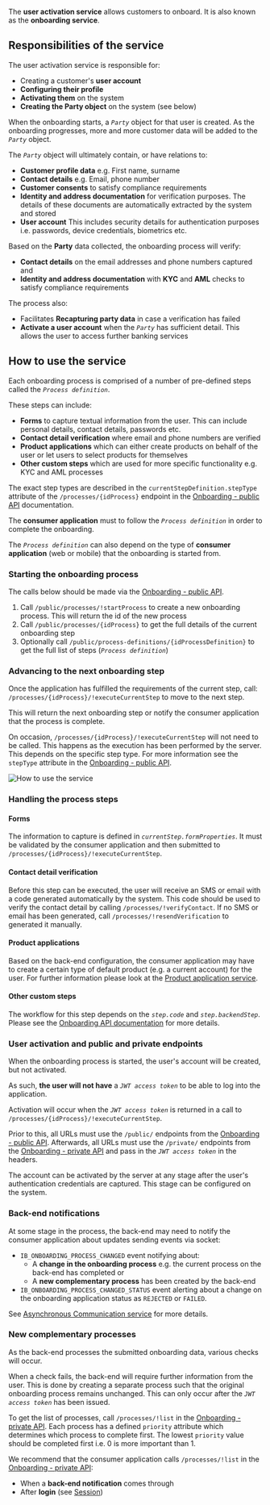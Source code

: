 The **user activation service** allows customers to onboard. It is also known as the **onboarding service**.

## Responsibilities of the service

The user activation service is responsible for:
* Creating a customer's **user account**
* **Configuring their profile**
* **Activating them** on the system
* **Creating the Party object** on the system (see below)

When the onboarding starts, a *`Party`* object for that user is created. As the onboarding progresses, more and more customer data will be added to the *`Party`* object.

The *`Party`* object will ultimately contain, or have relations to:
* **Customer profile data** e.g. First name, surname
* **Contact details** e.g. Email, phone number
* **Customer consents** to satisfy compliance requirements
* **Identity and address documentation** for verification purposes. The details of these documents are automatically extracted by the system and stored
* **User account** This includes security details for authentication purposes i.e. passwords, device credentials, biometrics etc.

Based on the **Party** data collected, the onboarding process will verify:
* **Contact details** on the email addresses and phone numbers captured and
* **Identity and address documentation** with **KYC** and **AML** checks to satisfy compliance requirements

The process also:
* Facilitates **Recapturing party data** in case a verification has failed
* **Activate a user account** when the *`Party`* has sufficient detail. This allows the user to access further banking services

## How to use the service

Each onboarding process is comprised of a number of pre-defined steps called the *`Process definition`*.

These steps can include:
* **Forms** to capture textual information from the user. This can include personal details, contact details, passwords etc.
* **Contact detail verification** where email and phone numbers are verified
* **Product applications** which can either create products on behalf of the user or let users to select products for themselves
* **Other custom steps** which are used for more specific functionality e.g. KYC and AML processes

The exact step types are described in the `currentStepDefinition.stepType` attribute of the `/processes/{idProcess}` endpoint in the [Onboarding - public API](onboarding/public-api) documentation.

The **consumer application** must to follow the *`Process definition`* in order to complete the onboarding.

The *`Process definition`* can also depend on the type of **consumer application** (web or mobile) that the onboarding is started from.

### Starting the onboarding process

The calls below should be made via the [Onboarding - public API](onboarding/public-api).

1. Call `/public/processes/!startProcess` to create a new onboarding process. This will return the id of the new process
2. Call `/public/processes/{idProcess}` to get the full details of the current onboarding step
3. Optionally call `/public/process-definitions/{idProcessDefinition}` to get the full list of steps (*`Process definition`*)

### Advancing to the next onboarding step

Once the application has fulfilled the requirements of the current step, call: `/processes/{idProcess}/!executeCurrentStep` to move to the next step.

This will return the next onboarding step or notify the consumer application that the process is complete.

On occasion, `/processes/{idProcess}/!executeCurrentStep` will not need to be called. This happens as the execution has been performed by the server. This depends on the specific step type. For more information see the `stepType` attribute in the [Onboarding - public API](onboarding/public-api).

![How to use the service](mw-gen-user-activation-ib/onboarding-how-to-use-the-service.svg)

### Handling the process steps

#### Forms

The information to capture is defined in *`currentStep.formProperties`*. It must be validated by the consumer application and then submitted to `/processes/{idProcess}/!executeCurrentStep`.

#### Contact detail verification

Before this step can be executed, the user will receive an SMS or email with a code generated automatically by the system. This code should be used to verify the contact detail by calling `/processes/!verifyContact`. If no SMS or email has been generated, call `/processes/!resendVerification` to generated it manually.

#### Product applications

Based on the back-end configuration, the consumer application may have to create a certain type of default product (e.g. a current account) for the user. For further information please look at the [Product application service](mw-ldb-product-application-ib.md).

#### Other custom steps

The workflow for this step depends on the *`step.code`* and *`step.backendStep`*. Please see the [Onboarding API documentation](onboarding/public-api) for more details.

### User activation and public and private endpoints

When the onboarding process is started, the user's account will be created, but not activated.

As such, **the user will not have** a *`JWT access token`* to be able to log into the application.

Activation will occur when the *`JWT access token`* is returned in a call to `/processes/{idProcess}/!executeCurrentStep`.

Prior to this, all URLs must use the `/public/` endpoints from the [Onboarding - public API](onboarding/public-api). Afterwards, all URLs must use the `/private/` endpoints from the [Onboarding - private API](onboarding/private-api) and pass in the *`JWT access token`* in the headers.

The account can be activated by the server at any stage after the user's authentication credentials are captured. This stage can be configured on the system.

### Back-end notifications

At some stage in the process, the back-end may need to notify the consumer application about updates sending events via socket:

* `IB_ONBOARDING_PROCESS_CHANGED` event notifying about:
  * A **change in the onboarding process** e.g. the current process on the back-end has completed or
  * A **new complementary process** has been created by the back-end
* `IB_ONBOARDING_PROCESS_CHANGED_STATUS` event alerting about a change on the onboarding application status as `REJECTED` or `FAILED`.

See [Asynchronous Communication service](mw-gen-asynccomm-ib.md) for more details.


### New complementary processes

As the back-end processes the submitted onboarding data, various checks will occur.

When a check fails, the back-end will require further information from the user. This is done by creating a separate process such that the original onboarding process remains unchanged. This can only occur after the *`JWT access token`* has been issued.

To get the list of processes, call `/processes/!list` in the [Onboarding - private API](onboarding/private-api). Each process has a defined `priority` attribute which determines which process to complete first. The lowest `priority` value should be completed first i.e. 0 is more important than 1.

We recommend that the consumer application calls `/processes/!list` in the [Onboarding - private API](onboarding/private-api):
* When a **back-end notification** comes through
* After **login** (see [Session](session.md))
